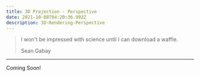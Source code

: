 ```yaml
---
title: 3D Projection - Perspective
date: 2021-10-08T04:20:36.992Z
description: 3D-Rendering-Perspective
---
```


> I won't be impressed with science until I can download a waffle.
>
> <footer>Sean Gabay</footer>

---

Coming Soon!